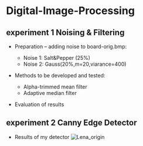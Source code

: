 # Digital-Image-Processing
## **experiment 1 Noising & Filtering**
+ Preparation – adding noise to board-orig.bmp:
   + Noise 1: Salt&Pepper (25%)
   + Noise 2: Gauss(20%,m=20,viarance=400)

+ Methods to be developed and tested:
   + Alpha-trimmed mean filter 
   + Adaptive median filter
+ Evaluation of results

## **experiment 2 Canny Edge Detector**
+ Results of my detector
![Lena_origin](https://github.com/zhangyx96/Digital-Image-Processing/blob/master/experiment2/Lena.jpg,"Lena(origin)")

